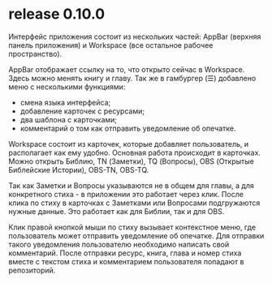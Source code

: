 # release 0.10.0

Интерфейс приложения состоит из нескольких частей: AppBar (верхняя панель приложения) и Workspace (все остальное рабочее пространство).

AppBar отображает ссылку на то, что открыто сейчас в Workspace.
Здесь можно менять книгу и главу.
Так же в гамбургер (☰) добавлено меню с несколькими функциями:
 - смена языка интерфейса;
 - добавление карточек с ресурсами;
 - два шаблона с карточками;
 - комментарий о том как отправить уведомление об опечатке.

Workspace состоит из карточек, которые добавляет пользователь, и располагает как ему удобно.
Основная работа происходит в карточках.
Можно открыть Библию, TN (Заметки), TQ (Вопросы), OBS (Открытые Библейские Истории), OBS-TN, OBS-TQ.

Так как Заметки и Вопросы указываются не в общем для главы, а для конкретного стиха - в приложении это работает через клик.
После клика по стиху в карточках с Заметками или Вопросами подгружаются нужные данные. Это работает как для Библии, так и для OBS.

Клик правой кнопкой мыши по стиху вызывает контекстное меню, где пользователь может отправить уведомление об опечатке. Для отправки такого уведомления пользователю необходимо написать свой комментарий. После отправки ресурс, книга, глава и номер стиха вместе с текстом стиха и комментарием пользователя попадают в репозиторий.
